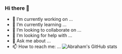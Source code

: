 ### Hi there 👋

- 🔭 I’m currently working on ...
- 🌱 I’m currently learning ...
- 👯 I’m looking to collaborate on ...
- 🤔 I’m looking for help with ...
- 💬 Ask me about ...
- 📫 How to reach me: ...
![Abraham's GitHub stats](https://github-readme-stats.vercel.app/api?username=abrahammehari&theme=dark&show_icons=true)
<!--
**AbrahamMehari/AbrahamMehari** is a ✨ _special_ ✨ repository because its `README.md` (this file) appears on your GitHub profile.

Here are some ideas to get you started:


-->
